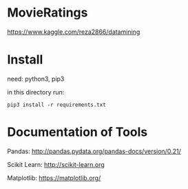 # MovieRatings
https://www.kaggle.com/reza2866/datamining

# Install

need: python3, pip3

in this directory run:

`pip3 install -r requirements.txt`

# Documentation of Tools

Pandas:
http://pandas.pydata.org/pandas-docs/version/0.21/

Scikit Learn:
http://scikit-learn.org

Matplotlib:
https://matplotlib.org/

